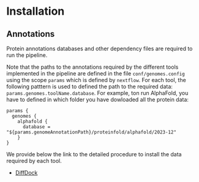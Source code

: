 # Installation

## Annotations

Protein annotations databases and other dependency files are required to run the pipeline.

Note that the paths to the annotations required by the different tools implemented in the pipeline are defined in the file `conf/genomes.config` using the scope `params` which is defined by `nextflow`. For each tool, the following patttern is used to defined the path to the required data: `params.genomes.toolName.database`. For example, ton run AlphaFold, you have to defined in which folder you have dowloaded all the protein data:


```
params {
  genomes {
    alphafold {
      database = "${params.genomeAnnotationPath}/proteinfold/alphafold/2023-12"
    }
}
```

We provide below the link to the detailed procedure to install the data required by each tool.

* [DiffDock](annotations/diffdock.md)
